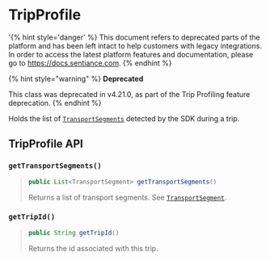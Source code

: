 # TripProfile

'{% hint style='danger' %} This document refers to deprecated parts of the platform and has been left intact to help customers with legacy integrations. In order to access the latest platform features and documentation, please go to https://docs.sentiance.com. {% endhint %}

{% hint style="warning" %}
**Deprecated**

This class was deprecated in v4.21.0, as part of the Trip Profiling feature deprecation.
{% endhint %}

Holds the list of [`TransportSegments`](transportsegment.md) detected by the SDK during a trip.

## TripProfile API

### `getTransportSegments()`

> ```java
> public List<TransportSegment> getTransportSegments()
> ```
>
> Returns a list of transport segments. See [`TransportSegment`](transportsegment.md).

### `getTripId()`

> ```java
> public String getTripId()
> ```
>
> Returns the id associated with this trip.
